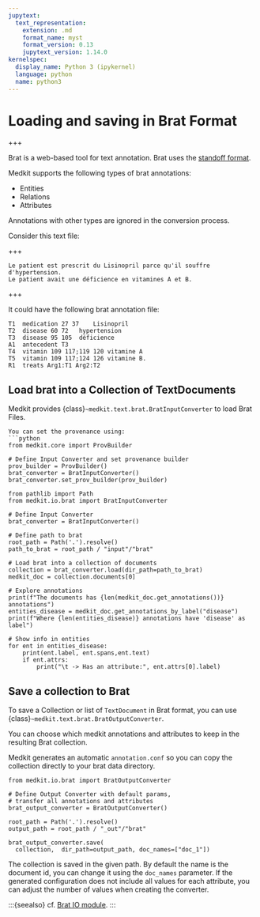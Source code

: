 ```yaml
---
jupytext:
  text_representation:
    extension: .md
    format_name: myst
    format_version: 0.13
    jupytext_version: 1.14.0
kernelspec:
  display_name: Python 3 (ipykernel)
  language: python
  name: python3
---
```


# Loading and saving in Brat Format

+++

Brat is a web-based tool for text annotation. Brat uses the [standoff format](https://brat.nlplab.org/standoff.html).

Medkit supports the following types of brat annotations:
- Entities 
- Relations
- Attributes

Annotations with other types are ignored in the conversion process.

Consider this text file: 

+++

```
Le patient est prescrit du Lisinopril parce qu'il souffre d'hypertension.
Le patient avait une déficience en vitamines A et B.
```

+++

It could have the following brat annotation file:

```
T1	medication 27 37	Lisinopril
T2	disease 60 72	hypertension
T3	disease 95 105	déficience
A1	antecedent T3
T4	vitamin 109 117;119 120	vitamine A
T5	vitamin 109 117;124 126	vitamine B.
R1	treats Arg1:T1 Arg2:T2	
```

## Load brat into a Collection of TextDocuments

Medkit provides {class}`~medkit.text.brat.BratInputConverter` to load Brat Files.

```{tip}
You can set the provenance using:
```python
from medkit.core import ProvBuilder

# Define Input Converter and set provenance builder
prov_builder = ProvBuilder()
brat_converter = BratInputConverter()
brat_converter.set_prov_builder(prov_builder)
```

```{code-cell} ipython3
from pathlib import Path
from medkit.io.brat import BratInputConverter

# Define Input Converter 
brat_converter = BratInputConverter()

# Define path to brat
root_path = Path('.').resolve()
path_to_brat = root_path / "input"/"brat"

# Load brat into a collection of documents
collection = brat_converter.load(dir_path=path_to_brat)
medkit_doc = collection.documents[0]

# Explore annotations
print(f"The documents has {len(medkit_doc.get_annotations())} annotations")
entities_disease = medkit_doc.get_annotations_by_label("disease")
print(f"Where {len(entities_disease)} annotations have 'disease' as label")

```

```{code-cell} ipython3
# Show info in entities
for ent in entities_disease:
    print(ent.label, ent.spans,ent.text)
    if ent.attrs:
        print("\t -> Has an attribute:", ent.attrs[0].label)
```


## Save a collection to Brat

To save a Collection or list of `TextDocument` in Brat format, you can use {class}`~medkit.text.brat.BratOutputConverter`.

You can choose which medkit annotations and attributes to keep in the resulting Brat collection. 

Medkit generates an automatic `annotation.conf` so you can copy the collection directly to your brat data directory. 

```{code-cell} ipython3
from medkit.io.brat import BratOutputConverter

# Define Output Converter with default params,
# transfer all annotations and attributes
brat_output_converter = BratOutputConverter()

root_path = Path('.').resolve()
output_path = root_path / "_out"/"brat"

brat_output_converter.save(
  collection,  dir_path=output_path, doc_names=["doc_1"])
```
The collection is saved in the given path. By default the name is the document id, you can change it using the `doc_names` parameter. If the generated configuration does not include all values for each attribute, you can adjust the number of values when creating the converter.

:::{seealso}
cf. [Brat IO module](api:io:brat).
:::
